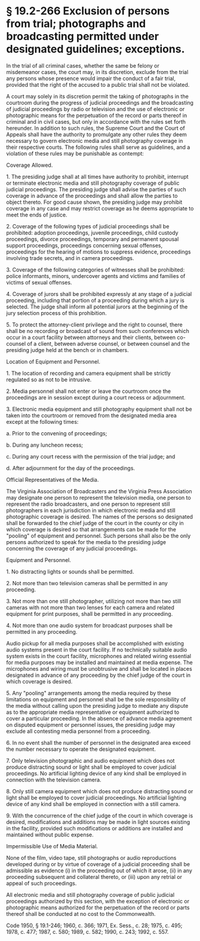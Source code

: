 # § 19.2-266 Exclusion of persons from trial; photographs and broadcasting permitted under designated guidelines; exceptions.

<p>In the trial of all criminal cases, whether the same be felony or misdemeanor cases, the court may, in its discretion, exclude from the trial any persons whose presence would impair the conduct of a fair trial, provided that the right of the accused to a public trial shall not be violated.</p><p>A court may solely in its discretion permit the taking of photographs in the courtroom during the progress of judicial proceedings and the broadcasting of judicial proceedings by radio or television and the use of electronic or photographic means for the perpetuation of the record or parts thereof in criminal and in civil cases, but only in accordance with the rules set forth hereunder. In addition to such rules, the Supreme Court and the Court of Appeals shall have the authority to promulgate any other rules they deem necessary to govern electronic media and still photography coverage in their respective courts. The following rules shall serve as guidelines, and a violation of these rules may be punishable as contempt:</p><p>Coverage Allowed.</p><p>1. The presiding judge shall at all times have authority to prohibit, interrupt or terminate electronic media and still photography coverage of public judicial proceedings. The presiding judge shall advise the parties of such coverage in advance of the proceedings and shall allow the parties to object thereto. For good cause shown, the presiding judge may prohibit coverage in any case and may restrict coverage as he deems appropriate to meet the ends of justice.</p><p>2. Coverage of the following types of judicial proceedings shall be prohibited: adoption proceedings, juvenile proceedings, child custody proceedings, divorce proceedings, temporary and permanent spousal support proceedings, proceedings concerning sexual offenses, proceedings for the hearing of motions to suppress evidence, proceedings involving trade secrets, and in camera proceedings.</p><p>3. Coverage of the following categories of witnesses shall be prohibited: police informants, minors, undercover agents and victims and families of victims of sexual offenses.</p><p>4. Coverage of jurors shall be prohibited expressly at any stage of a judicial proceeding, including that portion of a proceeding during which a jury is selected. The judge shall inform all potential jurors at the beginning of the jury selection process of this prohibition.</p><p>5. To protect the attorney-client privilege and the right to counsel, there shall be no recording or broadcast of sound from such conferences which occur in a court facility between attorneys and their clients, between co-counsel of a client, between adverse counsel, or between counsel and the presiding judge held at the bench or in chambers.</p><p>Location of Equipment and Personnel.</p><p>1. The location of recording and camera equipment shall be strictly regulated so as not to be intrusive.</p><p>2. Media personnel shall not enter or leave the courtroom once the proceedings are in session except during a court recess or adjournment.</p><p>3. Electronic media equipment and still photography equipment shall not be taken into the courtroom or removed from the designated media area except at the following times:</p><p>a. Prior to the convening of proceedings;</p><p>b. During any luncheon recess;</p><p>c. During any court recess with the permission of the trial judge; and</p><p>d. After adjournment for the day of the proceedings.</p><p>Official Representatives of the Media.</p><p>The Virginia Association of Broadcasters and the Virginia Press Association may designate one person to represent the television media, one person to represent the radio broadcasters, and one person to represent still photographers in each jurisdiction in which electronic media and still photographic coverage is desired. The names of the persons so designated shall be forwarded to the chief judge of the court in the county or city in which coverage is desired so that arrangements can be made for the "pooling" of equipment and personnel. Such persons shall also be the only persons authorized to speak for the media to the presiding judge concerning the coverage of any judicial proceedings.</p><p>Equipment and Personnel.</p><p>1. No distracting lights or sounds shall be permitted.</p><p>2. Not more than two television cameras shall be permitted in any proceeding.</p><p>3. Not more than one still photographer, utilizing not more than two still cameras with not more than two lenses for each camera and related equipment for print purposes, shall be permitted in any proceeding.</p><p>4. Not more than one audio system for broadcast purposes shall be permitted in any proceeding.</p><p>Audio pickup for all media purposes shall be accomplished with existing audio systems present in the court facility. If no technically suitable audio system exists in the court facility, microphones and related wiring essential for media purposes may be installed and maintained at media expense. The microphones and wiring must be unobtrusive and shall be located in places designated in advance of any proceeding by the chief judge of the court in which coverage is desired.</p><p>5. Any "pooling" arrangements among the media required by these limitations on equipment and personnel shall be the sole responsibility of the media without calling upon the presiding judge to mediate any dispute as to the appropriate media representative or equipment authorized to cover a particular proceeding. In the absence of advance media agreement on disputed equipment or personnel issues, the presiding judge may exclude all contesting media personnel from a proceeding.</p><p>6. In no event shall the number of personnel in the designated area exceed the number necessary to operate the designated equipment.</p><p>7. Only television photographic and audio equipment which does not produce distracting sound or light shall be employed to cover judicial proceedings. No artificial lighting device of any kind shall be employed in connection with the television camera.</p><p>8. Only still camera equipment which does not produce distracting sound or light shall be employed to cover judicial proceedings. No artificial lighting device of any kind shall be employed in connection with a still camera.</p><p>9. With the concurrence of the chief judge of the court in which coverage is desired, modifications and additions may be made in light sources existing in the facility, provided such modifications or additions are installed and maintained without public expense.</p><p>Impermissible Use of Media Material.</p><p>None of the film, video tape, still photographs or audio reproductions developed during or by virtue of coverage of a judicial proceeding shall be admissible as evidence (i) in the proceeding out of which it arose, (ii) in any proceeding subsequent and collateral thereto, or (iii) upon any retrial or appeal of such proceedings.</p><p>All electronic media and still photography coverage of public judicial proceedings authorized by this section, with the exception of electronic or photographic means authorized for the perpetuation of the record or parts thereof shall be conducted at no cost to the Commonwealth.</p><p>Code 1950, § 19.1-246; 1960, c. 366; 1971, Ex. Sess., c. 28; 1975, c. 495; 1978, c. 477; 1987, c. 580; 1989, c. 582; 1990, c. 243; 1992, c. 557.</p>